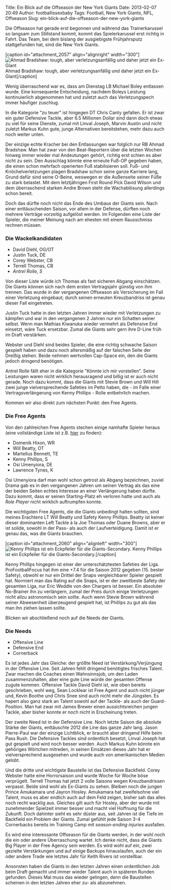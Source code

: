 Title: Ein Blick auf die Offseason der New York Giants
Date: 2013-02-07 20:49
Author: footballissexbaby
Tags: Football, New York Giants, NFL, Offseason
Slug: ein-blick-auf-die-offseason-der-new-york-giants

Die Offseason hat gerade erst begonnen und während das Trainerkarussel
so langsam zum Stillstand kommt, kommt das Spielerkarussel erst richtig
in Fahrt. Das Team, bei dem bislang der ausgiebigste Frühjahrsputz
stattgefunden hat, sind die New York Giants.

[caption id="attachment\_2057" align="alignright" width="300"]![Ahmad
Bradshaw: tough, aber verletzungsanfällig und daher jetzt ein
Ex-Giant][] Ahmad Bradshaw: tough, aber verletzungsanfällig und daher
jetzt ein Ex-Giant[/caption]

Wenig überraschend war es, dass am Dienstag LB Michael Boley entlassen
wurde. Eine konsequente Entscheidung, nachdem Boleys Leistung
kontinuierlich abgenommen hat und zuletzt auch das Verletzungspech immer
häufiger zuschlug.

In die Kategorie "zu teuer" ist hingegen DT Chris Canty gefallen. Er ist
zwar ein guter Defensive Tackle, aber 6.5 Millionen Dollar sind dann
doch etwas zu viel für seine Dienste, zumal mit Linval Joseph, Marvin
Austin und nicht zuletzt Markus Kuhn gute, junge Alternativen
bereitstehen, mehr dazu auch noch weiter unten.

Der einzige echte Kracher bei den Entlassungen war folglich nur RB Ahmad
Bradshaw. Man hat zwar von den Beat-Reportern über die letzten Wochen
hinweg immer wieder mal Andeutungen gehört, richtig erst schien es aber
nicht zu sein. Den Ausschlag könnte eine erneute Fuß-OP gegeben haben,
die einen schon mehrfach operierten Fuß stabilisieren soll. Fuß- und
Knöchelverletzungen plagen Bradshaw schon seine ganze Karriere lang,
Grund dafür sind seine O-Beine, weswegen er die Außenseite seiner Füße
zu stark belastet. Mit dem letztjährigen First Round Pick David Wilson
und dem überraschend starken Andre Brown steht die Wachablösung
allerdings schon bereit.

Doch das dürfte noch nicht das Ende des Umbaus der Giants sein. Nach
einer enttäuschenden Saison, vor allem in der Defense, dürften noch
mehrere Verträge vorzeitig aufgelöst werden. Im Folgenden eine Liste der
Spieler, die meiner Meinung nach am ehesten mit einem Rausschmiss
rechnen müssen.

### Die Wackelkandidaten

-   David Diehl, OG/OT
-   Justin Tuck, DE
-   Corey Webster, CB
-   Terrell Thomas, CB
-   *Antrel Rolle, S*

Von dieser Liste würde ich Thomas als fast sicheren Abgang einschätzen.
Die Giants können sich nach dem ersten Vertragsjahr günstig von ihm
trennen. Das wurde in der vergangenen Offseason als Versicherung im Fall
einer Verletzung eingebaut; durch seinen erneuten Kreuzbandriss ist
genau dieser Fall eingetreten.

Justin Tuck hatte in den letzten Jahren immer wieder mit Verletzungen zu
kämpfen und war in den vergangenen 2 Jahren nur ein Schatten seiner
selbst. Wenn man Mathias Kiwanuka wieder vermehrt als Defensive End
einsetzt, wäre Tuck ersetzbar. Zumal die Giants sehr gern ihre D-Line
früh im Draft verstärken.

Webster und Diehl sind beides Spieler, die eine richtig schwache Saison
gespielt haben und dazu noch altersmäßig auf der falschen Seite der
Dreißig stehen. Beide nehmen wertvollen Cap-Space ein, den die Giants
jedoch dringend benötigen.

Antrel Rolle fällt eher in die Kategorie "Könnte ich mir vorstellen".
Seine Leistungen waren nicht wirklich herausragend und billig ist er
auch nicht gerade. Noch dazu kommt, dass die Giants mit Stevie Brown und
Will Hill zwei junge vielversprechende Safeties im Petto haben, die - im
Falle einer Vertragsverlängerung von Kenny Phillips - Rolle entbehrlich
machen.

Kommen wir also direkt zum nächsten Punkt: den Free Agents.

### Die Free Agents

Von den zahlreichen Free Agents stechen einige namhafte Spieler heraus
(eine vollständige Liste ist z.B. [hier][] zu finden):

-   Domenik Hixon, WR
-   Will Beatty, OT
-   Martellus Bennett, TE
-   Kenny Phillips, S
-   Osi Umenyiora, DE
-   Lawrence Tynes, K

Osi Umenyiora darf man wohl schon getrost als Abgang bezeichnen, zuviel
Drama gab es in den vergangenen Jahren um seinen Vertrag als das eine
der beiden Seiten echtes Interesse an einer Verlängerung haben dürfte.
Dazu kommt, dass er seinen Starting-Platz eh verloren hatte und auch als
*Role Player* nicht wirklich auftrumpfen konnte.

Die wichtigsten Free Agents, die die Giants unbedingt halten sollten,
sind meines Erachtens LT Will Beatty und Safety Kenny Phillips. Beatty
ist keiner dieser dominanten Left Tackle à la Joe Thomas oder Duane
Browns, aber er ist solide, sowohl in der Pass- als auch der
Laufverteidigung. Damit ist er genau das, was die Giants brauchen.

[caption id="attachment\_2060" align="alignleft" width="300"]![Kenny
Phillips ist ein Eckpfeiler für die Giants-Secondary.][] Kenny Phillips
ist ein Eckpfeiler für die Giants-Secondary.[/caption]

Kenny Phillips hingegen ist einer der unterschätztesten Safeties der
Liga. ProFootballFocus hat ihm eine +7.4 für die Saison 2012 gegeben
(15. bester Safety), obwohl er nur ein Drittel der Snaps vergleichbarer
Spieler gespielt hat. Normiert man das Rating auf die Snaps, ist er der
zweitbeste Safety der gesamten Liga, nur Eric Weddle von den Chargers
ist besser. Ein absoluter No-Brainer ihn zu verlängern, zumal der Preis
durch einige Verletzungen nicht allzu astronomisch sein sollte. Auch
wenn Stevie Brown während seiner Abwesenheit überzeugend gespielt hat,
ist Phillips zu gut als das man ihn ziehen lassen sollte.

Blicken wir abschließend noch auf die Needs der Giants.

### Die Needs

-   Offensive Line
-   Defensive End
-   Cornerback

Es ist jedes Jahr das Gleiche: der größte Need ist
Verstärkung/Verjüngung in der Offensive Line. Seit Jahren fehlt dringend
benötigtes frisches Talent. Zwar machen die Coaches einen Wahnsinnsjob,
um den Laden zusammenzuhalten, aber eine gute Line würde der gesamten
Offense zugute kommen. Offensive Tackle David Diehl ist, wie oben
bereits geschrieben, wohl weg, Sean Locklear ist Free Agent und auch
nicht jünger und, Kevin Boothe und Chris Snee sind auch nicht mehr die
Jüngsten. Es hapert also ganz stark an Talent sowohl auf der Tackle- als
auch der Guard-Position. Man hat zwar mit James Brewer einen
aussichtsreichen jungen Tackle, aber bisher konnte er noch nicht in
Erscheinung treten.

Der zweite Need ist in der Defensive Line. Noch letzte Saison die
absolute Stärke der Giants, enttäuschte 2012 die Line das ganze Jahr
lang. Jason Pierre-Paul war der einzige Lichtblick, er braucht aber
dringend Hilfe beim Pass Rush. Die Defensive Tackles sind ordentlich
besetzt, Linval Joseph hat gut gespielt und wird noch besser werden.
Auch Markus Kuhn könnte ein gehöriges Wörtchen mitreden, in seinen
Einsätzen dieses Jahr hat er vielversprechend ausgesehen und wurde auch
von amerikanischen Medien gelobt.

Und die dritte und wichtigste Baustelle ist das Defensive Backfield.
Corey Webster hatte eine Horrorsaison und wurde Woche für Woche böse
verprügelt. Terrell Thomas hat jetzt 2 volle Saisons wegen
Kreuzbandrissen verpasst. Beide sind wohl als Ex-Giants zu sehen.
Bleiben noch die jungen Prince Amukamara und Jayron Hosley. Amukamara
hat zweifelsohne viel Talent, muss es aber endlich auch auf dem Feld
zeigen, bisher sah das alles noch recht wacklig aus. Gleiches gilt auch
für Hosley, aber der wurde mit zunehmender Spielzeit immer besser und
macht viel Hoffnung für die Zukunft. Doch dahinter sieht es sehr düster
aus, seit Jahren ist die Tiefe im Backfield ein Problem der Giants.
Zumal gefühlt jede Saison 3-4 Cornerbacks bereits im Training Camp mit
*season-ending injuries* ausfallen.

Es wird eine interessante Offseason für die Giants werden, in der wohl
noch die ein oder andere Überraschung wartet. Ich denke nicht, dass die
Giants Big Player in der Free Agency sein werden. Es wird wohl auf ein,
zwei gezielte Verstärkungen und auf einige Backups hinauslaufen, auch
der ein oder andere Trade wie letztes Jahr für Keith Rivers ist
vorstellbar.

Ansonsten haben die Giants in den letzten Jahren einen ordentlichen Job
beim Draft gemacht und immer wieder Talent auch in späteren Runden
gefunden. Dieses Mal muss das wieder gelingen, denn die Baustellen
scheinen in den letzten Jahren eher zu- als abzunehmen.

  [Ahmad Bradshaw: tough, aber verletzungsanfällig und daher jetzt ein
  Ex-Giant]: http://footballissexbaby.de/wordpress/wp-content/uploads/2013/02/image-300x239.jpg
  [hier]: https://www.profootballfocus.com/blog/2013/01/01/free-agents-new-york-giants/
  [Kenny Phillips ist ein Eckpfeiler für die Giants-Secondary.]: http://footballissexbaby.de/wordpress/wp-content/uploads/2013/02/83549004_crop_650x440-300x203.jpg
